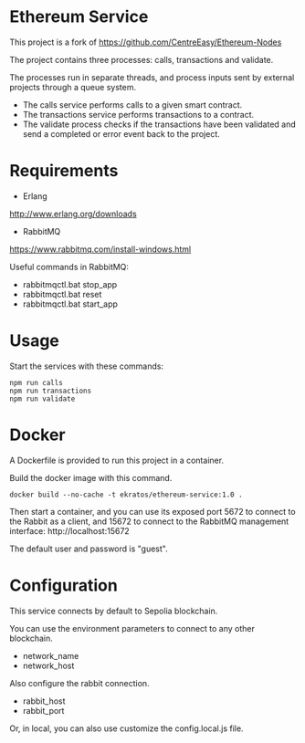 # Ethereum Service

This project is a fork of https://github.com/CentreEasy/Ethereum-Nodes

The project contains three processes: calls, transactions and validate.

The processes run in separate threads, and process inputs sent by external projects through a queue system.

- The calls service performs calls to a given smart contract.
- The transactions service performs transactions to a contract.
- The validate process checks if the transactions have been validated and send a completed or error event back to the project.

# Requirements

- Erlang

http://www.erlang.org/downloads

- RabbitMQ

https://www.rabbitmq.com/install-windows.html

Useful commands in RabbitMQ:

- rabbitmqctl.bat stop_app
- rabbitmqctl.bat reset
- rabbitmqctl.bat start_app

# Usage

Start the services with these commands:

```
npm run calls
npm run transactions
npm run validate
```

# Docker

A Dockerfile is provided to run this project in a container.

Build the docker image with this command.

```
docker build --no-cache -t ekratos/ethereum-service:1.0 .
```

Then start a container, and you can use its exposed port 5672 to connect to the Rabbit as a client, and 15672 to connect to the RabbitMQ management interface: http://localhost:15672

The default user and password is "guest".

# Configuration

This service connects by default to Sepolia blockchain.

You can use the environment parameters to connect to any other blockchain.
- network_name
- network_host

Also configure the rabbit connection.
- rabbit_host
- rabbit_port

Or, in local, you can also use customize the config.local.js file.
